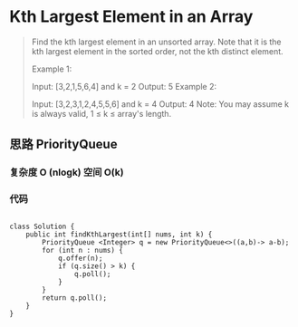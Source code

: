 # Kth Largest Element in an Array
> Find the kth largest element in an unsorted array. Note that it is the kth largest element in the sorted order, not the kth distinct element.
> 
> Example 1:
> 
> Input: [3,2,1,5,6,4] and k = 2
> Output: 5
> Example 2:
> 
> Input: [3,2,3,1,2,4,5,5,6] and k = 4
> Output: 4
> Note: 
> You may assume k is always valid, 1 ≤ k ≤ array's length.

## 思路 PriorityQueue
### 复杂度 O (nlogk) 空间 O(k)
### 代码
```

class Solution {
    public int findKthLargest(int[] nums, int k) {
        PriorityQueue <Integer> q = new PriorityQueue<>((a,b)-> a-b);
        for (int n : nums) {
            q.offer(n);
            if (q.size() > k) {
                q.poll();
            }
        }
        return q.poll();
    }
}

```